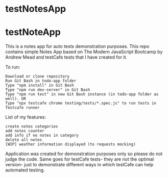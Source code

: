 # testNotesApp
# testNoteApp
This is a notes app for auto tests demonstration purposes. This repo contains simple Notes App based on The Modern JavaScript Bootcamp by Andrew Mead and testCafe tests that I have created for it.

To run:

    Download or clone repository
    Run Git Bash in todo-app folder
    Type "npm install" in Git Bash
    Type "npm run dev-server" in Git Bash
    Type "npm run test" in new Git Bash instance (in todo-app folder as well). OR
    Type "npx testcafe chrome testing/tests/*.spec.js" to run tests in Testcafe runner

List of my features:

    create notes categories
    add notes counter
    add info if no notes in category
    delete all notes
    [WIP] weather information displayed (to requests mocking)

Application was created for demonstration purposes only so please do not judge the code. Same goes for testCafe tests- they are not the optimal version- just to demonstrate different ways in which testCafe can help automated testing.
